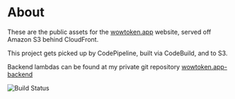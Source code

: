 # About

These are the public assets for the [wowtoken.app](https://wowtoken.app) website, served off Amazon S3 behind CloudFront.

This project gets picked up by CodePipeline, built via CodeBuild, and to S3.

Backend lambdas can be found at my private git repository [wowtoken.app-backend](https://git.emily.sh/wowtoken-app/wowtoken.app-backend)

![Build Status](https://codebuild.us-east-1.amazonaws.com/badges?uuid=eyJlbmNyeXB0ZWREYXRhIjoiblpRUnlNUzVmNU9sK1VBRVl1bVI1U1ZrWHJFSDVPYjFpTC9WVzZuSk1hd0lsUU5NekdDZTl4M2t4Uy9EWFdaY3JSNU1mYTFtaVI0VXN6ZGQvNE9BUWpvPSIsIml2UGFyYW1ldGVyU3BlYyI6InZNcHhHanNTODQ0b2lwbkkiLCJtYXRlcmlhbFNldFNlcmlhbCI6MX0%3D&branch=main)
